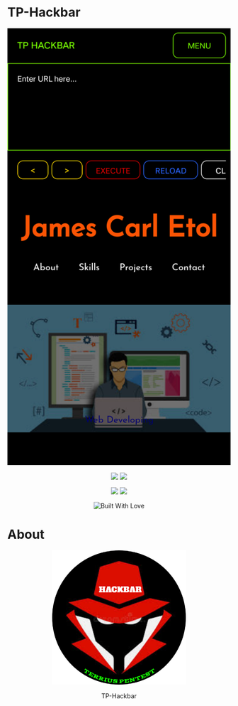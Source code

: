 # TP-Hackbar
<p align="center">
<img src="https://raw.githubusercontent.com/T3rr8us-P4nk/TP-Hackbar/main/Images/Screenshot_2022_0125_143259.png"/>
</p>
<p align="center">
<img src="https://img.shields.io/badge/Author-Terrius--Punk-cyan?style=flat-square">
<img src="https://img.shields.io/badge/AppName-TP--HackBar-cyan?style=flat-square">
</p>
<p align="center">
<img src="https://img.shields.io/github/stars/T3rr8us-P4nk/TP-Hackbar?style=for-the-badge">
<img src="https://img.shields.io/badge/Version-1.0-green?style=for-the-badge">
</p>
<p align="center">
  <a><img title="Built With Love" src="https://forthebadge.com/images/badges/built-with-love.svg" ></a>
</p>

# About
<p align="center">
  <img src="https://raw.githubusercontent.com/T3rr8us-P4nk/TP-Hackbar/main/Images/20220125_180821.png" width="60%"/>
</p>
<p align="center">
  TP-Hackbar
</p>
